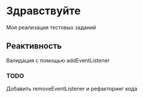 # Здравствуйте
Моя реализация тестовых заданий
## Реактивность
Валидация с помощью addEventListener
### TODO
Добавить removeEventListener и рефакторинг кода
